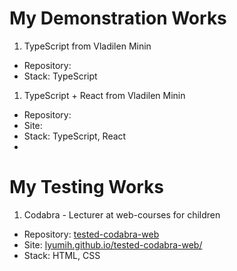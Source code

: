 # My Demonstration Works
1. TypeScript from Vladilen Minin
- Repository: 
- Stack: TypeScript

1. TypeScript + React from Vladilen Minin
- Repository: 
- Site: 
- Stack: TypeScript, React
- 

# My Testing Works
1. Codabra - Lecturer at web-courses for children
- Repository: [tested-codabra-web](https://github.com/Lyumih/tested-codabra-web)
- Site: [lyumih.github.io/tested-codabra-web/](https://lyumih.github.io/tested-codabra-web/)
- Stack: HTML, CSS
